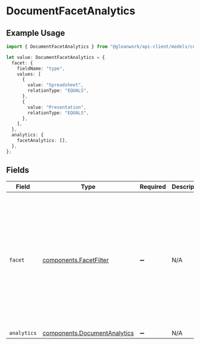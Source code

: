 # DocumentFacetAnalytics

## Example Usage

```typescript
import { DocumentFacetAnalytics } from "@gleanwork/api-client/models/components";

let value: DocumentFacetAnalytics = {
  facet: {
    fieldName: "type",
    values: [
      {
        value: "Spreadsheet",
        relationType: "EQUALS",
      },
      {
        value: "Presentation",
        relationType: "EQUALS",
      },
    ],
  },
  analytics: {
    facetAnalytics: [],
  },
};
```

## Fields

| Field                                                                                                                                              | Type                                                                                                                                               | Required                                                                                                                                           | Description                                                                                                                                        | Example                                                                                                                                            |
| -------------------------------------------------------------------------------------------------------------------------------------------------- | -------------------------------------------------------------------------------------------------------------------------------------------------- | -------------------------------------------------------------------------------------------------------------------------------------------------- | -------------------------------------------------------------------------------------------------------------------------------------------------- | -------------------------------------------------------------------------------------------------------------------------------------------------- |
| `facet`                                                                                                                                            | [components.FacetFilter](../../models/components/facetfilter.md)                                                                                   | :heavy_minus_sign:                                                                                                                                 | N/A                                                                                                                                                | {<br/>"fieldName": "type",<br/>"values": [<br/>{<br/>"value": "Spreadsheet",<br/>"relationType": "EQUALS"<br/>},<br/>{<br/>"value": "Presentation",<br/>"relationType": "EQUALS"<br/>}<br/>]<br/>} |
| `analytics`                                                                                                                                        | [components.DocumentAnalytics](../../models/components/documentanalytics.md)                                                                       | :heavy_minus_sign:                                                                                                                                 | N/A                                                                                                                                                |                                                                                                                                                    |